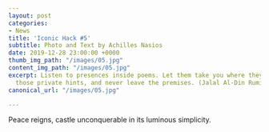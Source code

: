 ```yaml
---
layout: post
categories:
- News
title: 'Iconic Hack #5'
subtitle: Photo and Text by Achilles Nasios
date: 2019-12-28 23:00:00 +0000
thumb_img_path: "/images/05.jpg"
content_img_path: "/images/05.jpg"
excerpt: Listen to presences inside poems. Let them take you where they will. Follow
  those private hints, and never leave the premises. (Jalal Al-Din Rumi)
canonical_url: "/images/05.jpg"

---
```

Peace reigns, castle unconquerable in its luminous simplicity.